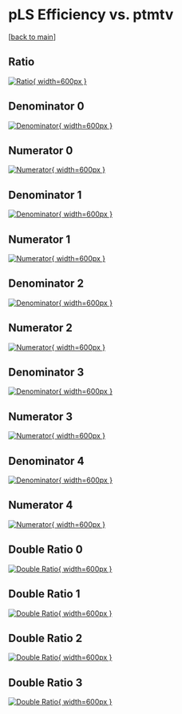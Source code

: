 # pLS Efficiency vs. ptmtv

[[back to main](./)]



## Ratio

[![Ratio](../mtv/var/pLS_loweta_211_0_eff_ptmtv.png){ width=600px }](../mtv/var/pLS_loweta_211_0_eff_ptmtv.pdf)

## Denominator 0

[![Denominator](../mtv/den/pLS_loweta_211_0_eff_ptmtv_den0.png){ width=600px }](../mtv/den/pLS_loweta_211_0_eff_ptmtv_den0.pdf)

## Numerator 0

[![Numerator](../mtv/num/pLS_loweta_211_0_eff_ptmtv_num0.png){ width=600px }](../mtv/num/pLS_loweta_211_0_eff_ptmtv_num0.pdf)

## Denominator 1

[![Denominator](../mtv/den/pLS_loweta_211_0_eff_ptmtv_den1.png){ width=600px }](../mtv/den/pLS_loweta_211_0_eff_ptmtv_den1.pdf)

## Numerator 1

[![Numerator](../mtv/num/pLS_loweta_211_0_eff_ptmtv_num1.png){ width=600px }](../mtv/num/pLS_loweta_211_0_eff_ptmtv_num1.pdf)

## Denominator 2

[![Denominator](../mtv/den/pLS_loweta_211_0_eff_ptmtv_den2.png){ width=600px }](../mtv/den/pLS_loweta_211_0_eff_ptmtv_den2.pdf)

## Numerator 2

[![Numerator](../mtv/num/pLS_loweta_211_0_eff_ptmtv_num2.png){ width=600px }](../mtv/num/pLS_loweta_211_0_eff_ptmtv_num2.pdf)

## Denominator 3

[![Denominator](../mtv/den/pLS_loweta_211_0_eff_ptmtv_den3.png){ width=600px }](../mtv/den/pLS_loweta_211_0_eff_ptmtv_den3.pdf)

## Numerator 3

[![Numerator](../mtv/num/pLS_loweta_211_0_eff_ptmtv_num3.png){ width=600px }](../mtv/num/pLS_loweta_211_0_eff_ptmtv_num3.pdf)

## Denominator 4

[![Denominator](../mtv/den/pLS_loweta_211_0_eff_ptmtv_den4.png){ width=600px }](../mtv/den/pLS_loweta_211_0_eff_ptmtv_den4.pdf)

## Numerator 4

[![Numerator](../mtv/num/pLS_loweta_211_0_eff_ptmtv_num4.png){ width=600px }](../mtv/num/pLS_loweta_211_0_eff_ptmtv_num4.pdf)

## Double Ratio 0

[![Double Ratio](../mtv/ratio/pLS_loweta_211_0_eff_ptmtv_ratio0.png){ width=600px }](../mtv/ratio/pLS_loweta_211_0_eff_ptmtv_ratio0.pdf)

## Double Ratio 1

[![Double Ratio](../mtv/ratio/pLS_loweta_211_0_eff_ptmtv_ratio1.png){ width=600px }](../mtv/ratio/pLS_loweta_211_0_eff_ptmtv_ratio1.pdf)

## Double Ratio 2

[![Double Ratio](../mtv/ratio/pLS_loweta_211_0_eff_ptmtv_ratio2.png){ width=600px }](../mtv/ratio/pLS_loweta_211_0_eff_ptmtv_ratio2.pdf)

## Double Ratio 3

[![Double Ratio](../mtv/ratio/pLS_loweta_211_0_eff_ptmtv_ratio3.png){ width=600px }](../mtv/ratio/pLS_loweta_211_0_eff_ptmtv_ratio3.pdf)

